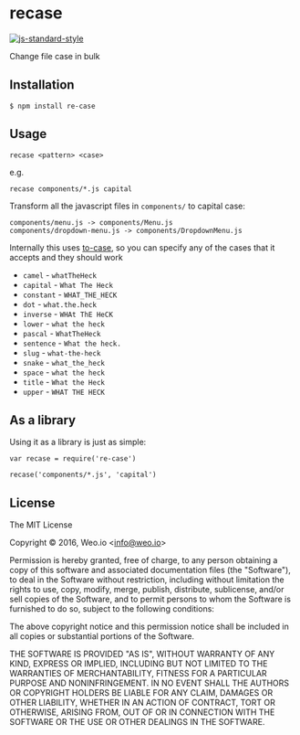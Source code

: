 
# recase

[![js-standard-style](https://img.shields.io/badge/code%20style-standard-brightgreen.svg?style=flat)](https://github.com/feross/standard)

Change file case in bulk

## Installation

    $ npm install re-case

## Usage

`recase <pattern> <case>`

e.g.

`recase components/*.js capital`

Transform all the javascript files in `components/` to capital case:

```
components/menu.js -> components/Menu.js
components/dropdown-menu.js -> components/DropdownMenu.js
```

Internally this uses [to-case](https://github.com/ianstormtaylor/to-case), so you can specify any of the cases that it accepts and they should work

  * `camel` - `whatTheHeck`
  * `capital` - `What The Heck`
  * `constant` - `WHAT_THE_HECK`
  * `dot` - `what.the.heck`
  * `inverse` - `WHAt ThE HeCK`
  * `lower` - `what the heck`
  * `pascal` - `WhatTheHeck`
  * `sentence` - `What the heck.`
  * `slug` - `what-the-heck`
  * `snake` - `what_the_heck`
  * `space` - `what the heck`
  * `title` - `What the Heck`
  * `upper` - `WHAT THE HECK`

## As a library

Using it as a library is just as simple:

```
var recase = require('re-case')

recase('components/*.js', 'capital')
```

## License

The MIT License

Copyright &copy; 2016, Weo.io &lt;info@weo.io&gt;

Permission is hereby granted, free of charge, to any person obtaining a copy of this software and associated documentation files (the "Software"), to deal in the Software without restriction, including without limitation the rights to use, copy, modify, merge, publish, distribute, sublicense, and/or sell copies of the Software, and to permit persons to whom the Software is furnished to do so, subject to the following conditions:

The above copyright notice and this permission notice shall be included in all copies or substantial portions of the Software.

THE SOFTWARE IS PROVIDED "AS IS", WITHOUT WARRANTY OF ANY KIND, EXPRESS OR IMPLIED, INCLUDING BUT NOT LIMITED TO THE WARRANTIES OF MERCHANTABILITY, FITNESS FOR A PARTICULAR PURPOSE AND NONINFRINGEMENT. IN NO EVENT SHALL THE AUTHORS OR COPYRIGHT HOLDERS BE LIABLE FOR ANY CLAIM, DAMAGES OR OTHER LIABILITY, WHETHER IN AN ACTION OF CONTRACT, TORT OR OTHERWISE, ARISING FROM, OUT OF OR IN CONNECTION WITH THE SOFTWARE OR THE USE OR OTHER DEALINGS IN THE SOFTWARE.
